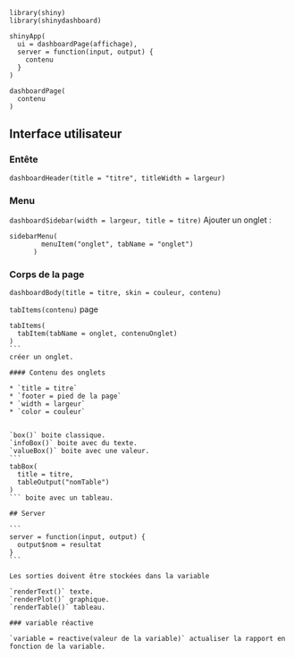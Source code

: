 ```
library(shiny)
library(shinydashboard)

shinyApp(
  ui = dashboardPage(affichage),
  server = function(input, output) {
    contenu
  }
)

dashboardPage(
  contenu
)
```

## Interface utilisateur

### Entête

`dashboardHeader(title = "titre", titleWidth = largeur)`

### Menu

`dashboardSidebar(width = largeur, title = titre)`
Ajouter un onglet : 
```
sidebarMenu(
        menuItem("onglet", tabName = "onglet")
      )
```

### Corps de la page

`dashboardBody(title = titre, skin = couleur, contenu)`

`tabItems(contenu)` page

````
tabItems(
  tabItem(tabName = onglet, contenuOnglet)
)
```
créer un onglet.

#### Contenu des onglets

* `title = titre`
* `footer = pied de la page`
* `width = largeur`
* `color = couleur`


`box()` boite classique.
`infoBox()` boite avec du texte.
`valueBox()` boite avec une valeur.
```
tabBox(
  title = titre,
  tableOutput("nomTable")
) 
``` boite avec un tableau.
 
## Server

```
server = function(input, output) {
  output$nom = resultat
}
```

Les sorties doivent être stockées dans la variable 

`renderText()` texte.
`renderPlot()` graphique.
`renderTable()` tableau.

### variable réactive

`variable = reactive(valeur de la variable)` actualiser la rapport en fonction de la variable.

